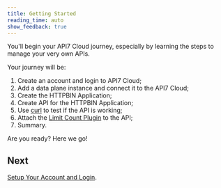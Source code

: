 ```yaml
---
title: Getting Started
reading_time: auto
show_feedback: true
---
```


You'll begin your API7 Cloud journey, especially by learning the steps to manage your very own APIs.

Your journey will be:

1. Create an account and login to API7 Cloud;
2. Add a data plane instance and connect it to the API7 Cloud;
3. Create the HTTPBIN Application;
4. Create API for the HTTPBIN Application;
5. Use [curl](https://curl.se/) to test if the API is working;
6. Attach the [Limit Count Plugin](../guides/traffic-management/rate-limiting-with-limit-count.md) to the API;
7. Summary.

Are you ready? Here we go!

Next
----

[Setup Your Account and Login](./setup-account-login.md).
